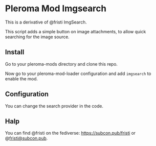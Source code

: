 # Pleroma Mod Imgsearch

This is a derivative of @fristi ImgSearch.

This script adds a simple button on image attachments, to allow quick searching for the image source.

## Install

Go to your pleroma-mods directory and clone this repo.

Now go to your pleroma-mod-loader configuration and add `imgsearch` to enable the mod.

## Configuration

You can change the search provider in the code.

## Halp

You can find @fristi on the fediverse: https://subcon.pub/fristi or @fristi@subcon.pub.